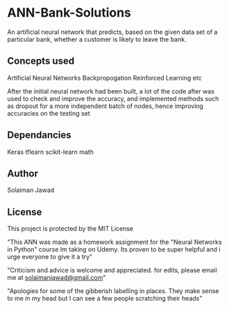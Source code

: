 # ANN-Bank-Solutions
An artificial neural network that predicts, based on the given data set of a particular bank, 
whether a customer is likely to leave the bank.

## Concepts used
Artificial Neural Networks
Backpropogation
Reinforced Learning etc

After the initial neural network had been built, a lot of the code after was used to check and improve the accuracy,
and implemented methods such as dropout for a more independent batch of nodes, hence improving accuracies on the testing set

## Dependancies
Keras
tflearn
scikit-learn
math

## Author
Solaiman Jawad

## License
This project is protected by the MIT License



"This ANN was made as a homework assignment for the "Neural Networks in Python" course Im taking on Udemy. Its proven to be
super helpful and i urge everyone to give it a try"

"Criticism and advice is welcome and appreciated. for edits, please email me at solaimanjawad@gmail.com"

"Apologies for some of the gibberish labelling in places. They make sense to me in my head but I can see a few people scratching their heads"
